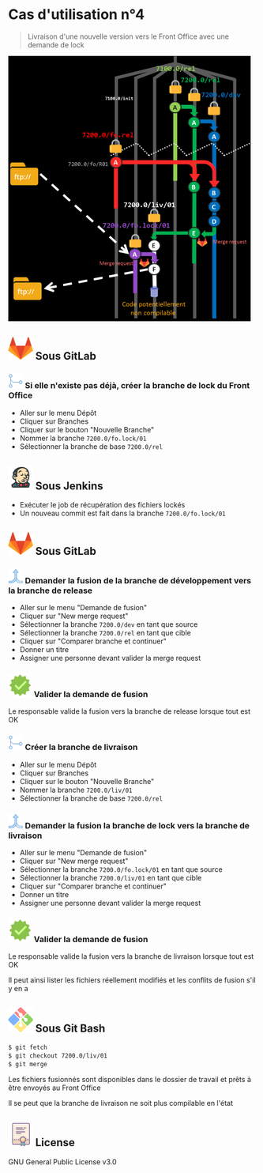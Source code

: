 # Cas d'utilisation n°4

> Livraison d'une nouvelle version vers le Front Office avec une demande de lock

![](https://github.com/HIMBER/FormationGit/blob/master/Private/Images/UseCase4.png)

## ![](https://github.com/HIMBER/FormationGit/blob/master/Private/Images/GitLab.png) Sous GitLab

### ![](https://github.com/HIMBER/FormationGit/blob/master/Private/Images/MergeS.png) Si elle n'existe pas déjà, créer la branche de lock du Front Office
- Aller sur le menu Dépôt
- Cliquer sur Branches
- Cliquer sur le bouton "Nouvelle Branche"
- Nommer la branche `7200.0/fo.lock/01`
- Sélectionner la branche de base `7200.0/rel`

## ![](https://github.com/HIMBER/FormationGit/blob/master/Private/Images/Jenkins.png) Sous Jenkins
- Exécuter le job de récupération des fichiers lockés
- Un nouveau commit est fait dans la branche `7200.0/fo.lock/01`

## ![](https://github.com/HIMBER/FormationGit/blob/master/Private/Images/GitLab.png) Sous GitLab

### ![](https://github.com/HIMBER/FormationGit/blob/master/Private/Images/Fusion.png) Demander la fusion de la branche de développement vers la branche de release
- Aller sur le menu "Demande de fusion"
- Cliquer sur "New merge request"
- Sélectionner la branche `7200.0/dev` en tant que source
- Sélectionner la branche `7200.0/rel` en tant que cible
- Cliquer sur "Comparer branche et continuer"
- Donner un titre
- Assigner une personne devant valider la merge request

### ![](https://github.com/HIMBER/FormationGit/blob/master/Private/Images/Validate.png) Valider la demande de fusion
Le responsable valide la fusion vers la branche de release lorsque tout est OK

### ![](https://github.com/HIMBER/FormationGit/blob/master/Private/Images/MergeS.png) Créer la branche de livraison
- Aller sur le menu Dépôt
- Cliquer sur Branches
- Cliquer sur le bouton "Nouvelle Branche"
- Nommer la branche `7200.0/liv/01`
- Sélectionner la branche de base `7200.0/rel`

### ![](https://github.com/HIMBER/FormationGit/blob/master/Private/Images/Fusion.png) Demander la fusion la branche de lock vers la branche de livraison
- Aller sur le menu "Demande de fusion"
- Cliquer sur "New merge request"
- Sélectionner la branche `7200.0/fo.lock/01` en tant que source
- Sélectionner la branche `7200.0/liv/01` en tant que cible
- Cliquer sur "Comparer branche et continuer"
- Donner un titre
- Assigner une personne devant valider la merge request

### ![](https://github.com/HIMBER/FormationGit/blob/master/Private/Images/Validate.png) Valider la demande de fusion
Le responsable valide la fusion vers la branche de livraison lorsque tout est OK

Il peut ainsi lister les fichiers réellement modifiés et les conflits de fusion s'il y en a

## ![](https://github.com/HIMBER/FormationGit/blob/master/Private/Images/GitBash.png) Sous Git Bash
```sh
$ git fetch
$ git checkout 7200.0/liv/01
$ git merge
```

Les fichiers fusionnés sont disponibles dans le dossier de travail et prêts à être envoyés au Front Office

Il se peut que la branche de livraison ne soit plus compilable en l'état

![](https://github.com/HIMBER/FormationGit/blob/master/Private/Images/Licence.png) License
----

GNU General Public License v3.0
